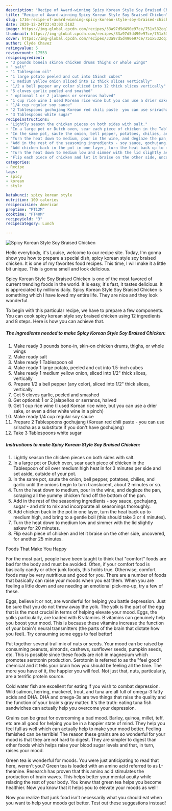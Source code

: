 ```yaml
---
description: "Recipe of Award-winning Spicy Korean Style Soy Braised Chicken"
title: "Recipe of Award-winning Spicy Korean Style Soy Braised Chicken"
slug: 1716-recipe-of-award-winning-spicy-korean-style-soy-braised-chicken
date: 2020-12-24T22:43:03.518Z
image: https://img-global.cpcdn.com/recipes/33a97d5d490e97ce/751x532cq70/spicy-korean-style-soy-braised-chicken-recipe-main-photo.jpg
thumbnail: https://img-global.cpcdn.com/recipes/33a97d5d490e97ce/751x532cq70/spicy-korean-style-soy-braised-chicken-recipe-main-photo.jpg
cover: https://img-global.cpcdn.com/recipes/33a97d5d490e97ce/751x532cq70/spicy-korean-style-soy-braised-chicken-recipe-main-photo.jpg
author: Clyde Chavez
ratingvalue: 5
reviewcount: 17553
recipeingredient:
- "3 pounds bonein skinon chicken drums thighs or whole wings"
- " salt"
- "1 Tablespoon oil"
- "1 large potato peeled and cut into 15inch cubes"
- "1 medium yellow onion sliced into 12 thick slices vertically"
- "1/2 a bell pepper any color sliced into 12 thick slices vertically"
- "5 cloves garlic peeled and smashed"
- " optional 1 or 2 jalapeos or serranos halved"
- "1 cup rice wine I used Korean rice wine but you can use a drier sake or even a drier white wine in a pinch"
- "1/4 cup regular soy sauce"
- "2 Tablespoons gochujang Korean red chili paste  you can use sriracha as a substitute if you dont have gochujang"
- "3 Tablespoons white sugar"
recipeinstructions:
- "Lightly season the chicken pieces on both sides with salt."
- "In a large pot or Dutch oven, sear each piece of chicken in the Tablespoon of oil over medium high heat in for 3 minutes per side and set aside, outside of your pot."
- "In the same pot, saute the onion, bell pepper, potatoes, chilies, and garlic until the onions begin to turn translucent, about 2 minutes or so."
- "Turn the heat down to medium, pour in the wine, and deglaze the pan, scraping all the yummy chicken fond off the bottom of the pan."
- "Add in the rest of the seasoning ingredients - soy sauce, gochujang, sugar - and stir to mix and incorporate all seasonings thoroughly."
- "Add chicken back in the pot in one layer, turn the heat back up to medium high, and bring to a gentle boil (this should take 3 or 4 minutes)."
- "Turn the heat down to medium low and simmer with the lid slightly askew for 20 minutes."
- "Flip each piece of chicken and let it braise on the other side, uncovered, for another 25 minutes."
categories:
- Recipe
tags:
- spicy
- korean
- style

katakunci: spicy korean style 
nutrition: 109 calories
recipecuisine: American
preptime: "PT12M"
cooktime: "PT40M"
recipeyield: "3"
recipecategory: Lunch

---
```



![Spicy Korean Style Soy Braised Chicken](https://img-global.cpcdn.com/recipes/33a97d5d490e97ce/751x532cq70/spicy-korean-style-soy-braised-chicken-recipe-main-photo.jpg)

Hello everybody, it's Louise, welcome to our recipe site. Today, I'm gonna show you how to prepare a special dish, spicy korean style soy braised chicken. It is one of my favorites food recipes. This time, I will make it a little bit unique. This is gonna smell and look delicious.

Spicy Korean Style Soy Braised Chicken is one of the most favored of current trending foods in the world. It is easy, it's fast, it tastes delicious. It is appreciated by millions daily. Spicy Korean Style Soy Braised Chicken is something which I have loved my entire life. They are nice and they look wonderful.




To begin with this particular recipe, we have to prepare a few components. You can cook spicy korean style soy braised chicken using 12 ingredients and 8 steps. Here is how you can achieve that.

<!--inarticleads1-->

##### The ingredients needed to make Spicy Korean Style Soy Braised Chicken:

1. Make ready 3 pounds bone-in, skin-on chicken drums, thighs, or whole wings
1. Make ready  salt
1. Make ready 1 Tablespoon oil
1. Make ready 1 large potato, peeled and cut into 1.5-inch cubes
1. Make ready 1 medium yellow onion, sliced into 1/2&#34; thick slices, vertically
1. Prepare 1/2 a bell pepper (any color), sliced into 1/2&#34; thick slices, vertically
1. Get 5 cloves garlic, peeled and smashed
1. Get  optional: 1 or 2 jalapeños or serranos, halved
1. Get 1 cup rice wine (I used Korean rice wine, but you can use a drier sake, or even a drier white wine in a pinch)
1. Make ready 1/4 cup regular soy sauce
1. Prepare 2 Tablespoons gochujang (Korean red chili paste - you can use sriracha as a substitute if you don&#39;t have gochujang)
1. Take 3 Tablespoons white sugar




<!--inarticleads2-->

##### Instructions to make Spicy Korean Style Soy Braised Chicken:

1. Lightly season the chicken pieces on both sides with salt.
1. In a large pot or Dutch oven, sear each piece of chicken in the Tablespoon of oil over medium high heat in for 3 minutes per side and set aside, outside of your pot.
1. In the same pot, saute the onion, bell pepper, potatoes, chilies, and garlic until the onions begin to turn translucent, about 2 minutes or so.
1. Turn the heat down to medium, pour in the wine, and deglaze the pan, scraping all the yummy chicken fond off the bottom of the pan.
1. Add in the rest of the seasoning ingredients - soy sauce, gochujang, sugar - and stir to mix and incorporate all seasonings thoroughly.
1. Add chicken back in the pot in one layer, turn the heat back up to medium high, and bring to a gentle boil (this should take 3 or 4 minutes).
1. Turn the heat down to medium low and simmer with the lid slightly askew for 20 minutes.
1. Flip each piece of chicken and let it braise on the other side, uncovered, for another 25 minutes.




Foods That Make You Happy


For the most part, people have been taught to think that "comfort" foods are bad for the body and must be avoided. Often, if your comfort food is basically candy or other junk foods, this holds true. Otherwise, comfort foods may be very nutritious and good for you. There are a number of foods that basically can raise your moods when you eat them. When you are feeling a little down and are needing an emotional pick-me-up, try a few of these.

Eggs, believe it or not, are wonderful for helping you battle depression. Just be sure that you do not throw away the yolk. The yolk is the part of the egg that is the most crucial in terms of helping elevate your mood. Eggs, the yolks particularly, are loaded with B vitamins. B vitamins can genuinely help you boost your mood. This is because these vitamins increase the function of your brain's neural transmitters (the parts of the brain that dictate how you feel). Try consuming some eggs to feel better!

Put together several trail mix of nuts or seeds. Your mood can be raised by consuming peanuts, almonds, cashews, sunflower seeds, pumpkin seeds, etc. This is possible since these foods are rich in magnesium which promotes serotonin production. Serotonin is referred to as the "feel good" chemical and it tells your brain how you should be feeling all the time. The more you have of it, the happier you will feel. Not just that, nuts, particularly, are a terrific protein source.

Cold water fish are excellent for eating if you wish to combat depression. Wild salmon, herring, mackerel, trout, and tuna are all full of omega-3 fatty acids and DHA. DHA and omega-3s are two things that raise the quality and the function of your brain's gray matter. It's the truth: eating tuna fish sandwiches can actually help you overcome your depression. 

Grains can be great for overcoming a bad mood. Barley, quinoa, millet, teff, etc are all good for helping you be in a happier state of mind. They help you feel full as well which can actually help to make your mood better. Feeling famished can be terrible! The reason these grains are so wonderful for your mood is that they are not hard to digest. They are simpler to digest than other foods which helps raise your blood sugar levels and that, in turn, raises your mood.

Green tea is wonderful for moods. You were just anticipating to read that here, weren't you? Green tea is loaded with an amino acid referred to as L-theanine. Research has proven that this amino acid stimulates the production of brain waves. This helps better your mental acuity while relaxing the rest of your body. You knew that green tea helps you become healthier. Now you know that it helps you to elevate your moods as well!

Now you realize that junk food isn't necessarily what you should eat when you want to help your moods get better. Test out  these suggestions  instead!

